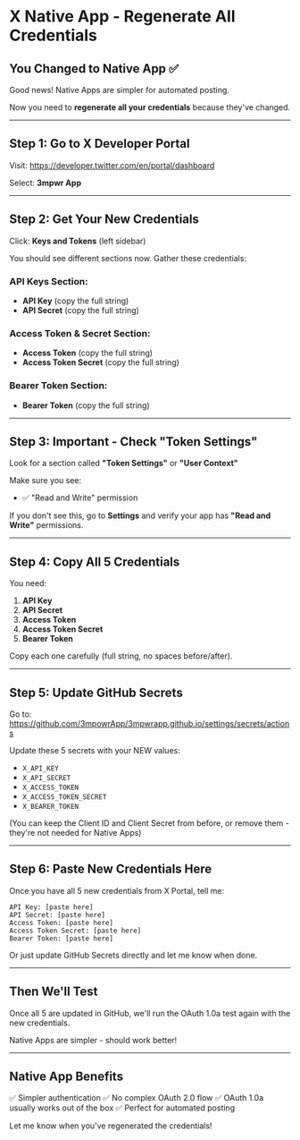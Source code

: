 # X Native App - Regenerate All Credentials

## You Changed to Native App ✅

Good news! Native Apps are simpler for automated posting.

Now you need to **regenerate all your credentials** because they've changed.

---

## Step 1: Go to X Developer Portal

Visit: https://developer.twitter.com/en/portal/dashboard

Select: **3mpwr App**

---

## Step 2: Get Your New Credentials

Click: **Keys and Tokens** (left sidebar)

You should see different sections now. Gather these credentials:

### API Keys Section:
- **API Key** (copy the full string)
- **API Secret** (copy the full string)

### Access Token & Secret Section:
- **Access Token** (copy the full string)
- **Access Token Secret** (copy the full string)

### Bearer Token Section:
- **Bearer Token** (copy the full string)

---

## Step 3: Important - Check "Token Settings"

Look for a section called **"Token Settings"** or **"User Context"**

Make sure you see:
- ✅ "Read and Write" permission

If you don't see this, go to **Settings** and verify your app has **"Read and Write"** permissions.

---

## Step 4: Copy All 5 Credentials

You need:
1. **API Key**
2. **API Secret**
3. **Access Token**
4. **Access Token Secret**
5. **Bearer Token**

Copy each one carefully (full string, no spaces before/after).

---

## Step 5: Update GitHub Secrets

Go to: https://github.com/3mpowrApp/3mpwrapp.github.io/settings/secrets/actions

Update these 5 secrets with your NEW values:
- `X_API_KEY`
- `X_API_SECRET`
- `X_ACCESS_TOKEN`
- `X_ACCESS_TOKEN_SECRET`
- `X_BEARER_TOKEN`

(You can keep the Client ID and Client Secret from before, or remove them - they're not needed for Native Apps)

---

## Step 6: Paste New Credentials Here

Once you have all 5 new credentials from X Portal, tell me:

```
API Key: [paste here]
API Secret: [paste here]
Access Token: [paste here]
Access Token Secret: [paste here]
Bearer Token: [paste here]
```

Or just update GitHub Secrets directly and let me know when done.

---

## Then We'll Test

Once all 5 are updated in GitHub, we'll run the OAuth 1.0a test again with the new credentials.

Native Apps are simpler - should work better!

---

## Native App Benefits

✅ Simpler authentication
✅ No complex OAuth 2.0 flow
✅ OAuth 1.0a usually works out of the box
✅ Perfect for automated posting

Let me know when you've regenerated the credentials!
